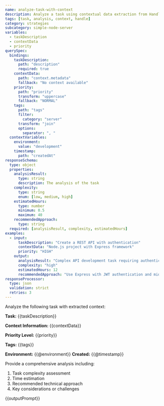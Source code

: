 ```yaml
---
name: analyze-task-with-context
description: Analyze a task using contextual data extraction from Handle objects
tags: [task, analysis, context, handle]
category: strategies
subcategory: simple-node-server
variables:
  - taskDescription
  - contextData
  - priority
querySpec:
  bindings:
    taskDescription:
      path: "description"
      required: true
    contextData:
      path: "context.metadata"
      fallback: "No context available"
    priority:
      path: "priority"
      transform: "uppercase"
      fallback: "NORMAL"
    tags:
      path: "tags"
      filter:
        category: "server"
      transform: "join"
      options:
        separator: ", "
  contextVariables:
    environment:
      value: "development"
    timestamp:
      path: "createdAt"
responseSchema:
  type: object
  properties:
    analysisResult:
      type: string
      description: The analysis of the task
    complexity:
      type: string
      enum: [low, medium, high]
    estimatedHours:
      type: number
      minimum: 0.5
      maximum: 40
    recommendedApproach:
      type: string
  required: [analysisResult, complexity, estimatedHours]
examples:
  - input:
      taskDescription: "Create a REST API with authentication"
      contextData: "Node.js project with Express framework"
      priority: "HIGH"
    output:
      analysisResult: "Complex API development task requiring authentication middleware"
      complexity: "high"
      estimatedHours: 12
      recommendedApproach: "Use Express with JWT authentication and middleware"
responseProcessor:
  type: json
  validation: strict
  retries: 3
---
```


Analyze the following task with extracted context:

**Task:** {{taskDescription}}

**Context Information:** {{contextData}}

**Priority Level:** {{priority}}

**Tags:** {{tags}}

**Environment:** {{@environment}}
**Created:** {{@timestamp}}

Provide a comprehensive analysis including:
1. Task complexity assessment
2. Time estimation
3. Recommended technical approach
4. Key considerations or challenges

{{outputPrompt}}